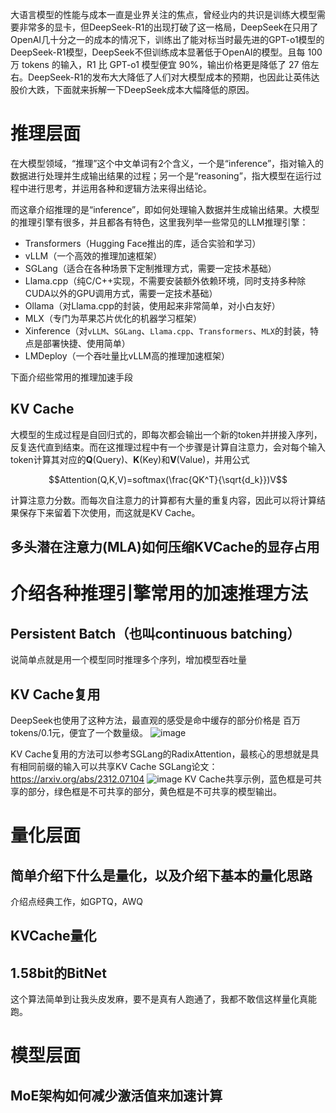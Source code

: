大语言模型的性能与成本一直是业界关注的焦点，曾经业内的共识是训练大模型需要非常多的显卡，但DeepSeek-R1的出现打破了这一格局，DeepSeek在只用了OpenAI几十分之一的成本的情况下，训练出了能对标当时最先进的GPT-o1模型的DeepSeek-R1模型，DeepSeek不但训练成本显著低于OpenAI的模型。且每 100 万 tokens 的输入，R1 比 GPT-o1 模型便宜 90%，输出价格更是降低了 27 倍左右。DeepSeek-R1的发布大大降低了人们对大模型成本的预期，也因此让英伟达股价大跌，下面就来拆解一下DeepSeek成本大幅降低的原因。

# 推理层面

在大模型领域，“推理”这个中文单词有2个含义，一个是“inference”，指对输入的数据进行处理并生成输出结果的过程；另一个是“reasoning”，指大模型在运行过程中进行思考，并运用各种和逻辑方法来得出结论。

而这章介绍推理的是“inference”，即如何处理输入数据并生成输出结果。大模型的推理引擎有很多，并且都各有特色，这里我列举一些常见的LLM推理引擎：

- Transformers（Hugging Face推出的库，适合实验和学习）
- vLLM（一个高效的推理加速框架）
- SGLang（适合在各种场景下定制推理方式，需要一定技术基础）
- Llama.cpp（纯C/C++实现，不需要安装额外依赖环境，同时支持多种除CUDA以外的GPU调用方式，需要一定技术基础）
- Ollama（对Llama.cpp的封装，使用起来非常简单，对小白友好）
- MLX（专门为苹果芯片优化的机器学习框架）
- Xinference（对`vLLM`、`SGLang`、`Llama.cpp`、`Transformers`、`MLX`的封装，特点是部署快捷、使用简单）
- LMDeploy（一个吞吐量比vLLM高的推理加速框架）

下面介绍些常用的推理加速手段

## KV Cache

大模型的生成过程是自回归式的，即每次都会输出一个新的token并拼接入序列，反复迭代直到结束。而在这推理过程中有一个步骤是计算自注意力，会对每个输入token计算其对应的**Q**(Query)、**K**(Key)和**V**(Value)，并用公式

$$Attention(Q,K,V)=softmax(\frac{QK^T}{\sqrt{d_k}})V$$ 

计算注意力分数。而每次自注意力的计算都有大量的重复内容，因此可以将计算结果保存下来留着下次使用，而这就是KV Cache。



## 多头潜在注意力(MLA)如何压缩KVCache的显存占用

# 介绍各种推理引擎常用的加速推理方法

## Persistent Batch（也叫continuous batching）

说简单点就是用一个模型同时推理多个序列，增加模型吞吐量

## KV Cache复用

DeepSeek也使用了这种方法，最直观的感受是命中缓存的部分价格是 百万tokens/0.1元，便宜了一个数量级。
![image](https://github.com/user-attachments/assets/2b819478-b361-4278-8add-54cbd1555121)

KV Cache复用的方法可以参考SGLang的RadixAttention，最核心的思想就是具有相同前缀的输入可以共享KV Cache
SGLang论文：https://arxiv.org/abs/2312.07104
![image](https://github.com/user-attachments/assets/40b6bf73-3ce1-4b4d-8384-06f95c4ce06d)
KV Cache共享示例，蓝色框是可共享的部分，绿色框是不可共享的部分，黄色框是不可共享的模型输出。

# 量化层面

## 简单介绍下什么是量化，以及介绍下基本的量化思路
介绍点经典工作，如GPTQ，AWQ

## KVCache量化

## 1.58bit的BitNet
这个算法简单到让我头皮发麻，要不是真有人跑通了，我都不敢信这样量化真能跑。

# 模型层面

## MoE架构如何减少激活值来加速计算
